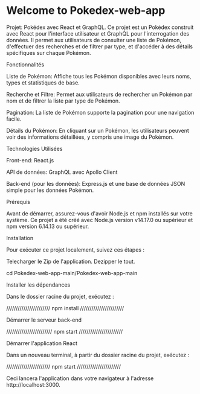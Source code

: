 # Welcome to Pokedex-web-app

Projet: Pokédex avec React et GraphQL.
Ce projet est un Pokédex construit avec React pour l'interface utilisateur et GraphQL pour l'interrogation des données. Il permet aux utilisateurs de consulter une liste de Pokémon, d'effectuer des recherches et de filtrer par type, et d'accéder à des détails spécifiques sur chaque Pokémon.

Fonctionnalités

Liste de Pokémon: Affiche tous les Pokémon disponibles avec leurs noms, types et statistiques de base.

Recherche et Filtre: Permet aux utilisateurs de rechercher un Pokémon par nom et de filtrer la liste par type de Pokémon.

Pagination: La liste de Pokémon supporte la pagination pour une navigation facile.

Détails du Pokémon: En cliquant sur un Pokémon, les utilisateurs peuvent voir des informations détaillées, y compris une image du Pokémon.

Technologies Utilisées

Front-end: React.js

API de données: GraphQL avec Apollo Client

Back-end (pour les données): Express.js et une base de données JSON simple pour les données Pokémon.

Prérequis

Avant de démarrer, assurez-vous d'avoir Node.js et npm installés sur votre système. Ce projet a été créé avec Node.js version v14.17.0 ou supérieur et npm version 6.14.13 ou supérieur.

Installation

Pour exécuter ce projet localement, suivez ces étapes :

Telecharger le Zip de l'application.
Dezipper le tout.

cd Pokedex-web-app-main/Pokedex-web-app-main

Installer les dépendances

Dans le dossier racine du projet, exécutez :

///////////////////////
npm install
///////////////////////

Démarrer le serveur back-end

////////////////////////
npm start
///////////////////////

Démarrer l'application React

Dans un nouveau terminal, à partir du dossier racine du projet, exécutez :

///////////////////////
npm start
///////////////////////

Ceci lancera l'application dans votre navigateur à l'adresse http://localhost:3000.
